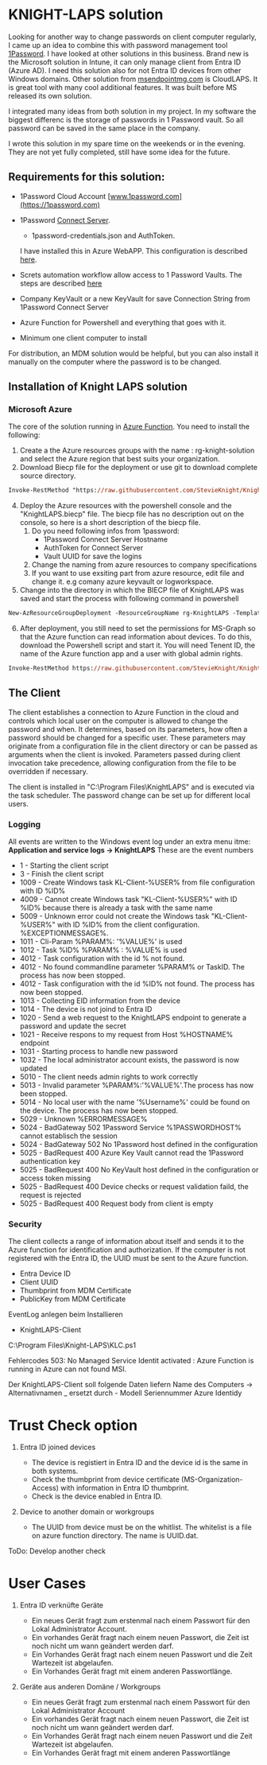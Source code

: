 # KNIGHT-LAPS solution

Looking for another way to change passwords on client computer regularly, I came up an idea to combine this with password management tool [1Password](https://1password.com). I have looked at other solutions in this business. Brand new is the Microsoft solution in Intune,
it can only manage client from Entra ID (Azure AD). I need this solution also for not Entra ID devices from other Windows domains. Other solution from [msendpointmg.com](https://msendpointmgr.com/cloudlaps/) is CloudLAPS. It is great tool with many cool additional features. It was built before MS released its own solution.

I integrated many ideas from both solution in my project. In my software the biggest differenc is the storage of passwords in 1 Password vault. So all password can be saved
in the same place in the company.

I wrote this solution in my spare time on the weekends or in the evening. They are not yet fully completed, still have some idea for the future.


## Requirements for this solution:

- 1Password Cloud Account [www.1password.com](https://1password.com)
- 1Password [Connect Server](https://developer.1password.com/docs/connect).
    - 1password-credentials.json and AuthToken.

  I have installed this in Azure WebAPP. This configuration is described [here](https://github.com/StevieKnight/1PCSWebAPP).
- Screts automation workflow allow access to 1 Password Vaults. The steps are described [here](https://github.com/StevieKnight/1PCSWebAPP#create-secrets-automation-workflow)
- Company KeyVault or a new KeyVault for save Connection String from 1Password Connect Server
- Azure Function for Powershell and everything that goes with it.
- Minimum one client computer to install

For distribution, an MDM solution would be helpful, but you can also install it manually on the computer where the password is to be changed.
## Installation of Knight LAPS solution
### Microsoft Azure

The core of the solution running in [Azure Function](https://learn.microsoft.com/en-us/azure/azure-functions/). You need to install the following:

1. Create a the Azure resources groups with the name : rg-knight-solution and select the Azure region that best suits your organization.
2. Download Biecp file for the deployment or use git to download complete source directory.
```ps
Invoke-RestMethod "https://raw.githubusercontent.com/StevieKnight/KnightLAPS/main/Deploy/KnightLAPS.bicep" -OutFile ".\KnightLAPS.bicep"
```

4. Deploy the Azure resources with the powershell console and the "KnightLAPS.biecp" file. The biecp file has no description out on the console, so here is a short description of the biecp file.
    1. Do you need following infos from 1password:
        - 1Password Connect Server Hostname
        - AuthToken for Connect Server
        - Vault UUID for save the logins
    2. Change the naming from azure resources to company specifications
    3. If you want to use exsiting part from azure resource, edit file and change it. e.g comany azure keyvault or logworkspace.
5.  Change into the directory in which the BIECP file of KnightLAPS was saved and start the process with following command in powershell
```ps
New-AzResourceGroupDeployment -ResourceGroupName rg-KnightLAPS -TemplateFile .\KnightLAPS.bicep
```

6. After deployment, you still need to set the permissions for MS-Graph so that the Azure function can read information about devices.
To do this, download the Powershell script and start it. You will need Tenent ID, the name of the Azure function app and a user with  global admin rights.

```ps
Invoke-RestMethod https://raw.githubusercontent.com/StevieKnight/KnightLAPS/main/Deploy/Add-MSIPermissions.ps1 -OutFile "Add-MSIPermissions.ps1"
```


## The Client

The client establishes a connection to Azure Function in the cloud and controls which local user on the computer is allowed to change the password and when. It determines, based on its parameters, how often a password should be changed for a specific user. These parameters may originate from a configuration file in the client directory or can be passed as arguments when the client is invoked. Parameters passed during client invocation take precedence, allowing configuration from the file to be overridden if necessary.

The client is installed in "C:\Program Files\KnightLAPS" and is executed via the task scheduler. The password change can be set up for different local users.

### Logging
All events are written to the Windows event log under an extra menu itme: **Application and service logs -> KnightLAPS**
These are the event numbers

- 1 - Starting the client script
- 3 - Finish the client script
- 1009 - Create Windows task KL-Client-%USER% from file configuration with ID %ID%
- 4009 - Cannot create Windows task "KL-Client-%USER%" with ID %ID% because there is already a task with the same name
- 5009 - Unknown error could not create the Windows task "KL-Client-%USER%" with ID %ID% from the client configuration. %EXCEPTIONMESSAGE%.
- 1011 - Cli-Param %PARAM%: '%VALUE%' is used
- 1012 - Task %ID% %PARAM% : %VALUE% is used
- 4012 - Task configuration with the id % not found.
- 4012 - No found commandline parameter %PARAM% or TaskID. The process has now been stopped.
- 4012 - Task configuration with the id %ID% not found. The process has now been stopped.
- 1013 - Collecting EID information from the device
- 1014 - The device is not joind to Entra ID
- 1020 - Send a web request to the KnightLAPS endpoint to generate a password and update the secret
- 1021 - Receive respons to my request from Host %HOSTNAME% endpoint
- 1031 - Starting process to handle new password
- 1032 - The local administrator account exists, the password is now updated
- 5010 - The client needs admin rights to work correctly
- 5013 - Invalid parameter %PARAM%:'%VALUE%'.The process has now been stopped.
- 5014 - No local user with the name '%Username%' could be found on the device. The process has now been stopped.
- 5029 - Unknown %ERRORMESSAGE%
- 5024 - BadGateway 502 1Password Service %1PASSWORDHOST% cannot establisch the session
- 5024 - BadGateway 502 No 1Password host defined in the configuration
- 5025 - BadRequest 400 Azure Key Vault cannot read the 1Password authentication key
- 5025 - BadRequest 400 No KeyVault host defined in the configuration or access token missing
- 5025 - BadRequest 400 Device checks or request validation faild, the request is rejected
- 5025 - BadRequest 400 Request body from client is empty

### Security

The client collects a range of information about itself and sends it to the Azure function for identification and authorization. If the computer is not registered with the Entra ID, the UUID must be sent to the Azure function.

- Entra Device ID
- Client UUID
- Thumbprint from MDM Certificate
- PublicKey from MDM Certificate

EventLog anlegen beim Installieren
 - KnightLAPS-Client


C:\Program Files\Knight-LAPS\KLC.ps1


Fehlercodes
503: No Managed Service Identit activated : Azure Function is running in Azure can not found MSI.


Der KnightLAPS-Client soll folgende Daten liefern
Name des Computers
-> Alternativnamen _ ersetzt durch -
Modell
Seriennummer
Azure Identidy




Trust Check option
==================

1. Entra ID joined devices

    - The device is registiert in Entra ID and the device id is the same in both systems.
    - Check the thumbprint from device certificate (MS-Organization-Access) with information in Entra ID thumbprint.
    - Check is the device enabled in Entra ID.

2. Device to another domain or workgroups

    - The UUID from device must be on the whitlist. The whitelist is a file on azure function directory. The name is UUID.dat.

 ToDo: Develop another check

User Cases
=============

1. Entra ID verknüfte Geräte

    - Ein neues Gerät fragt zum erstenmal nach einem Passwort für den Lokal Administrator Account.
    - Ein vorhandes Gerät fragt nach einem neuen Passwort, die Zeit ist noch nicht um wann geändert werden darf.
    - Ein Vorhandes Gerät fragt nach einem neuen Passwort und die Zeit Wartezeit ist abgelaufen.
    - Ein Vorhandes Gerät fragt mit einem anderen Passwortlänge.

2. Geräte aus anderen Domäne / Workgroups
    - Ein neues Gerät fragt zum erstenmal nach einem Passwort für den Lokal Administrator Account
    - Ein vorhandes Gerät fragt nach einem neuen Passwort, die Zeit ist noch nicht um wann geändert werden darf.
    - Ein Vorhandes Gerät fragt nach einem neuen Passwort und die Zeit Wartezeit ist abgelaufen.
    - Ein Vorhandes Gerät fragt mit einem anderen Passwortlänge

